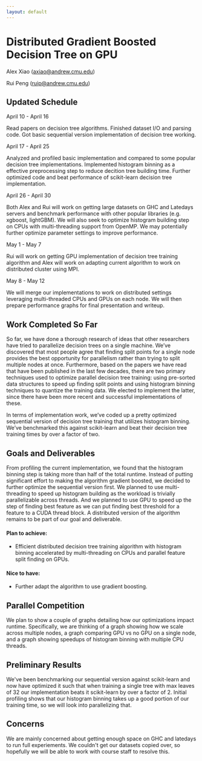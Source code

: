 ```yaml
---
layout: default
---
```


# Distributed Gradient Boosted Decision Tree on GPU

Alex Xiao (axiao@andrew.cmu.edu)

Rui Peng (ruip@andrew.cmu.edu)


## Updated Schedule

April 10 - April 16

Read papers on decision tree algorithms. Finished dataset I/O and parsing code. Got basic sequential version implementation of decision tree working.

April 17 - April 25

Analyzed and profiled basic implementation and compared to some popular decision tree implementations. Implemented histogram binning as a effective preprocessing step to reduce decition tree building time. Further optimized code and beat performance of scikit-learn decision tree implementation.

April 26 - April 30

Both Alex and Rui will work on getting large datasets on GHC and Latedays servers and benchmark performance with other popular libraries (e.g. xgboost, lightGBM). We will also seek to optimize histogram building step on CPUs with multi-threading support from OpenMP. We may potentially further optimize parameter settings to improve performance.

May 1 - May 7

Rui will work on getting GPU implementation of decision tree training algorithm and Alex will work on adapting current algorithm to work on distributed cluster using MPI.

May 8 - May 12

We will merge our implementations to work on distributed settings leveraging multi-threaded CPUs and GPUs on each node. We will then prepare performance graphs for final presentation and writeup.

## Work Completed So Far

So far, we have done a thorough research of ideas that other researchers have tried to parallelize decision trees on a single machine. We’ve discovered that most people agree that finding split points for a single node provides the best opportunity for parallelism rather than trying to split multiple nodes at once. Furthermore, based on the papers we have read that have been published in the last few decades, there are two primary techniques used to optimize parallel decision tree training: using pre-sorted data structures to speed up finding split points and using histogram binning techniques to quantize the training data. We elected to implement the latter, since there have been more recent and successful implementations of these.

In terms of implementation work, we’ve coded up a pretty optimized sequential version of decision tree training that utilizes histogram binning. We’ve benchmarked this against scikit-learn and beat their decision tree training times by over a factor of two.


## Goals and Deliverables

From profiling the current implementation, we found that the histogram binning step is taking more than half of the total runtime. Instead of putting significant effort to making the algorithm gradient boosted, we decided to further optimize the sequential version first. We planned to use multi-threading to speed up histogram building as the workload is trivially parallelizable across threads. And we planned to use GPU to speed up the step of finding best feature as we can put finding best threshold for a feature to a CUDA thread block. A distributed version of the algorithm remains to be part of our goal and deliverable.

#### Plan to achieve:

* Efficient distributed decision tree training algorithm with histogram binning accelerated by multi-threading on CPUs and parallel feature split finding on GPUs.

#### Nice to have:

* Further adapt the algorithm to use gradient boosting.




## Parallel Competition

We plan to show a couple of graphs detailing how our optimizations impact runtime. Specifically, we are thinking of a graph showing how we scale across multiple nodes, a graph comparing GPU vs no GPU on a single node, and a graph showing speedups of histogram binning with multiple CPU threads.

## Preliminary Results

We've been benchmarking our sequential version against scikit-learn and now have optimized it such that when training a single tree with max leaves of 32 our implementation beats it scikit-learn by over a factor of 2. Initial profiling shows that our histogram binning takes up a good portion of our training time, so we will look into parallelizing that.

## Concerns

We are mainly concerned about getting enough space on GHC and latedays to run full experiements. We couldn't get our datasets copied over, so hopefully we will be able to work with course staff to resolve this.

